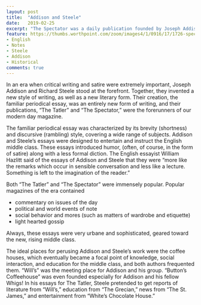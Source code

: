 ```yaml
---
layout: post
title:  "Addison and Steele"
date:   2019-02-25
excerpt: "The Spectator was a daily publication founded by Joseph Addison and Richard Steele in England, lasting from 1711 to 1712. Each 'paper', or 'number', was approximately 2,500 words long, and the original run consisted of 555 numbers, beginning on 1 March 1711. These were collected into seven volumes."
feature: https://thumbs.worthpoint.com/zoom/images4/1/0916/17/1726-spectator-addison-steele-full_1_8aa59e03d56e409e7eba62af6000a3cb.jpg
- English
- Notes
- Steele
- Addison
- Historical
comments: true
---
```



In an era when critical writing and satire were extremely important, Joseph Addison
and Richard Steele stood at the forefront. Together, they invented a new style of
writing, as well as a new literary form. Their creation, the familiar periodical essay, was an entirely new form of writing, and their publications, “The Tatler” and “The Spectator,” were the forerunners of our modern day magazine.  

The familiar periodical essay was characterized by its brevity (shortness) and
discursive (rambling) style, covering a wide range of subjects. Addison and Steele’s
essays were designed to entertain and instruct the English middle class. These
essays introduced humor, (often, of course, in the form of satire) along with a less
formal diction. The English essayist William Hazlitt said of the essays of Addison and Steele that they were “more like the remarks which occur in sensible conversation and less like a lecture. Something is left to the imagination of the reader.”  

Both “The Tatler” and “The Spectator” were immensely popular. Popular magazines of
the era contained
- commentary on issues of the day
- political and world events of note
- social behavior and mores (such as matters of wardrobe and etiquette)
- light hearted gossip


Always, these essays were very urbane and sophisticated, geared toward the new,
rising middle class.


The ideal places for perusing Addison and Steele’s work were the coffee houses,
which eventually became a focal point of knowledge, social interaction, and education for the middle class, and both authors frequented them. “Will’s” was the meeting place for Addison and his group. “Button’s Coffeehouse” was even founded especially for Addison and his fellow Whigs! In his essays for The Tatler, Steele pretended to get reports of literature from “Will’s,” education from “The Grecian,” news from “The St. James,” and entertainment from “White’s Chocolate House.”